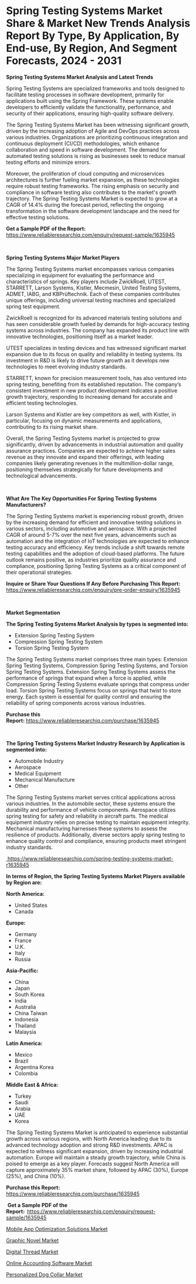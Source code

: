 <p><h1>Spring Testing Systems Market Share & Market New Trends Analysis Report By Type, By Application, By End-use, By Region, And Segment Forecasts, 2024 - 2031</h1></p><p><strong>Spring Testing Systems Market Analysis and Latest Trends</strong></p>
<p><p>Spring Testing Systems are specialized frameworks and tools designed to facilitate testing processes in software development, primarily for applications built using the Spring Framework. These systems enable developers to efficiently validate the functionality, performance, and security of their applications, ensuring high-quality software delivery.</p><p>The Spring Testing Systems Market has been witnessing significant growth, driven by the increasing adoption of Agile and DevOps practices across various industries. Organizations are prioritizing continuous integration and continuous deployment (CI/CD) methodologies, which enhance collaboration and speed in software development. The demand for automated testing solutions is rising as businesses seek to reduce manual testing efforts and minimize errors.</p><p>Moreover, the proliferation of cloud computing and microservices architectures is further fueling market expansion, as these technologies require robust testing frameworks. The rising emphasis on security and compliance in software testing also contributes to the market's growth trajectory. The Spring Testing Systems Market is expected to grow at a CAGR of 14.4% during the forecast period, reflecting the ongoing transformation in the software development landscape and the need for effective testing solutions.</p></p>
<p><strong>Get a Sample PDF of the Report:&nbsp;</strong> <a href="https://www.reliableresearchiq.com/enquiry/request-sample/1635945">https://www.reliableresearchiq.com/enquiry/request-sample/1635945</a></p>
<p>&nbsp;</p>
<p><strong>Spring Testing Systems Major Market Players</strong></p>
<p><p>The Spring Testing Systems market encompasses various companies specializing in equipment for evaluating the performance and characteristics of springs. Key players include ZwickRoell, UTEST, STARRETT, Larson Systems, Kistler, Mecmesin, United Testing Systems, ADMET, IABG, and KBPrüftechnik. Each of these companies contributes unique offerings, including universal testing machines and specialized spring test equipment.</p><p>ZwickRoell is recognized for its advanced materials testing solutions and has seen considerable growth fueled by demands for high-accuracy testing systems across industries. The company has expanded its product line with innovative technologies, positioning itself as a market leader.</p><p>UTEST specializes in testing devices and has witnessed significant market expansion due to its focus on quality and reliability in testing systems. Its investment in R&D is likely to drive future growth as it develops new technologies to meet evolving industry standards.</p><p>STARRETT, known for precision measurement tools, has also ventured into spring testing, benefiting from its established reputation. The company’s consistent investment in new product development indicates a positive growth trajectory, responding to increasing demand for accurate and efficient testing technologies.</p><p>Larson Systems and Kistler are key competitors as well, with Kistler, in particular, focusing on dynamic measurements and applications, contributing to its rising market share.</p><p>Overall, the Spring Testing Systems market is projected to grow significantly, driven by advancements in industrial automation and quality assurance practices. Companies are expected to achieve higher sales revenue as they innovate and expand their offerings, with leading companies likely generating revenues in the multimillion-dollar range, positioning themselves strategically for future developments and technological advancements.</p></p>
<p>&nbsp;</p>
<p><strong>What Are The Key Opportunities For Spring Testing Systems Manufacturers?</strong></p>
<p><p>The Spring Testing Systems market is experiencing robust growth, driven by the increasing demand for efficient and innovative testing solutions in various sectors, including automotive and aerospace. With a projected CAGR of around 5-7% over the next five years, advancements such as automation and the integration of IoT technologies are expected to enhance testing accuracy and efficiency. Key trends include a shift towards remote testing capabilities and the adoption of cloud-based platforms. The future outlook remains positive, as industries prioritize quality assurance and compliance, positioning Spring Testing Systems as a critical component of their operational strategies.</p></p>
<p><strong>Inquire or Share Your Questions If Any Before Purchasing This Report:</strong> <a href="https://www.reliableresearchiq.com/enquiry/pre-order-enquiry/1635945">https://www.reliableresearchiq.com/enquiry/pre-order-enquiry/1635945</a></p>
<p>&nbsp;</p>
<p><strong>Market Segmentation</strong></p>
<p><strong>The Spring Testing Systems Market Analysis by types is segmented into:</strong></p>
<p><ul><li>Extension Spring Testing System</li><li>Compression Spring Testing System</li><li>Torsion Spring Testing System</li></ul></p>
<p><p>The Spring Testing Systems market comprises three main types: Extension Spring Testing Systems, Compression Spring Testing Systems, and Torsion Spring Testing Systems. Extension Spring Testing Systems assess the performance of springs that expand when a force is applied, while Compression Spring Testing Systems evaluate springs that compress under load. Torsion Spring Testing Systems focus on springs that twist to store energy. Each system is essential for quality control and ensuring the reliability of spring components across various industries.</p></p>
<p><strong>Purchase this Report:&nbsp;</strong><a href="https://www.reliableresearchiq.com/purchase/1635945">https://www.reliableresearchiq.com/purchase/1635945</a></p>
<p>&nbsp;</p>
<p><strong>The Spring Testing Systems Market Industry Research by Application is segmented into:</strong></p>
<p><ul><li>Automobile Industry</li><li>Aerospace</li><li>Medical Equipment</li><li>Mechanical Manufacture</li><li>Other</li></ul></p>
<p><p>The Spring Testing Systems market serves critical applications across various industries. In the automobile sector, these systems ensure the durability and performance of vehicle components. Aerospace utilizes spring testing for safety and reliability in aircraft parts. The medical equipment industry relies on precise testing to maintain equipment integrity. Mechanical manufacturing harnesses these systems to assess the resilience of products. Additionally, diverse sectors apply spring testing to enhance quality control and compliance, ensuring products meet stringent industry standards.</p></p>
<p><a href="https://www.reliableresearchiq.com/spring-testing-systems-market-r1635945">&nbsp;https://www.reliableresearchiq.com/spring-testing-systems-market-r1635945</a></p>
<p><strong>In terms of Region, the Spring Testing Systems Market Players available by Region are:</strong></p>
<p>
    <p> <strong> North America: </strong>
        <ul>
            <li>United States</li>
            <li>Canada</li>
        </ul>
        </p> 
    <p> <strong> Europe: </strong>
        <ul>
            <li>Germany</li>
            <li>France</li>
            <li>U.K.</li>
            <li>Italy</li>
            <li>Russia</li>
        </ul>
        </p> 
    <p> <strong> Asia-Pacific: </strong>
        <ul>
            <li>China</li>
            <li>Japan</li>
            <li>South Korea</li>
            <li>India</li>
            <li>Australia</li>
            <li>China Taiwan</li>
            <li>Indonesia</li>
            <li>Thailand</li>
            <li>Malaysia</li>
        </ul>
        </p> 
    <p> <strong> Latin America: </strong>
        <ul>
            <li>Mexico</li>
            <li>Brazil</li>
            <li>Argentina Korea</li>
            <li>Colombia</li>
        </ul>
        </p> 
    <p> <strong> Middle East & Africa: </strong>
        <ul>
            <li>Turkey</li>
            <li>Saudi</li>
            <li>Arabia</li>
            <li>UAE</li>
            <li>Korea</li>
        </ul>
    </p>
    </p>
<p><p>The Spring Testing Systems Market is anticipated to experience substantial growth across various regions, with North America leading due to its advanced technology adoption and strong R&D investments. APAC is expected to witness significant expansion, driven by increasing industrial automation. Europe will maintain a steady growth trajectory, while China is poised to emerge as a key player. Forecasts suggest North America will capture approximately 35% market share, followed by APAC (30%), Europe (25%), and China (10%).</p></p>
<p><strong>Purchase this Report: </strong><a href="https://www.reliableresearchiq.com/purchase/1635945">https://www.reliableresearchiq.com/purchase/1635945</a></p>
<p>&nbsp;<strong>Get a Sample PDF of the Report:&nbsp;&nbsp;</strong><a href="https://www.reliableresearchiq.com/enquiry/request-sample/1635945">https://www.reliableresearchiq.com/enquiry/request-sample/1635945</a></p>
<p><strong></strong></p>
<p><p><a href="https://medium.com/@fosterfahey91/global-mobile-app-optimization-solutions-market-sector-2024-2031-market-metrics-and-market-cc39482c4cd5">Mobile App Optimization Solutions Market</a></p><p><a href="https://issuu.com/reportprime-2/docs/graphic-novel-market-size-2030.pptx_3e4f8d20c540eb">Graphic Novel Market</a></p><p><a href="https://www.linkedin.com/pulse/digital-thread-market-outlook-complete-industry-analysis-wj3re">Digital Thread Market</a></p><p><a href="https://www.linkedin.com/pulse/online-accounting-software-market-report-product-type-jdebe">Online Accounting Software Market</a></p><p><a href="https://issuu.com/reportprime-2/docs/personalized-dog-collar-market-size_7931ba92e74c17">Personalized Dog Collar Market</a></p></p>